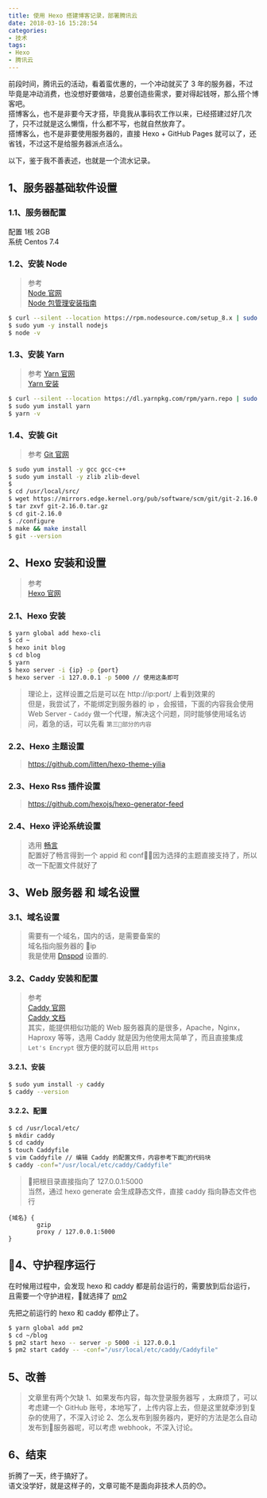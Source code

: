 ```yaml
---
title: 使用 Hexo 搭建博客记录，部署腾讯云
date: 2018-03-16 15:28:54
categories:
- 技术
tags:
- Hexo
- 腾讯云
---
```


前段时间，腾讯云的活动，看着蛮优惠的，一个冲动就买了 3 年的服务器，不过毕竟是冲动消费，也没想好要做啥，总要创造些需求，要对得起钱呀，那么搭个博客吧。   
搭博客么，也不是非要今天才搭，毕竟我从事码农工作以来，已经搭建过好几次了，只不过就是这么懒惰，什么都不写，也就自然放弃了。  
搭博客么，也不是非要使用服务器的，直接 Hexo + GitHub Pages 就可以了，还省钱，不过这不是给服务器派点活么。  


以下，鉴于我不善表述，也就是一个流水记录。

## 1、服务器基础软件设置  

### 1.1、服务器配置  
配置 1核 2GB   
系统 Centos 7.4  

<!-- more --> 

### 1.2、安装 Node

> 参考   
> [Node 官网](https://nodejs.org/)  
> [Node 包管理安装指南](https://nodejs.org/en/download/package-manager/)

```bash
$ curl --silent --location https://rpm.nodesource.com/setup_8.x | sudo bash - 
$ sudo yum -y install nodejs
$ node -v
```

### 1.3、安装 Yarn
> 参考 
> [Yarn 官网](https://yarnpkg.com/zh-Hans/)  
> [Yarn 安装](https://yarnpkg.com/zh-Hans/docs/install)  

```bash
$ curl --silent --location https://dl.yarnpkg.com/rpm/yarn.repo | sudo tee /etc/yum.repos.d/yarn.repo
$ sudo yum install yarn
$ yarn -v 
```

### 1.4、安装 Git 
> 参考
> [Git 官网](https://git-scm.com/)

```bash
$ sudo yum install -y gcc gcc-c++
$ sudo yum install -y zlib zlib-devel  
$ 
$ cd /usr/local/src/
$ wget https://mirrors.edge.kernel.org/pub/software/scm/git/git-2.16.0.tar.gz 
$ tar zxvf git-2.16.0.tar.gz
$ cd git-2.16.0
$ ./configure
$ make && make install
$ git --version 
```

## 2、Hexo 安装和设置

> 参考  
> [Hexo 官网](https://hexo.io/zh-cn/) 

### 2.1、Hexo 安装

```bash
$ yarn global add hexo-cli 
$ cd ~
$ hexo init blog
$ cd blog
$ yarn
$ hexo server -i {ip} -p {port} 
$ hexo server -i 127.0.0.1 -p 5000 // 使用这条即可
```

> 理论上，这样设置之后是可以在 http://ip:port/ 上看到效果的   
> 但是，我尝试了，不能绑定到服务器的 ip ，会报错，下面的内容我会使用 Web Server - `Caddy` 做一个代理，解决这个问题，同时能够使用域名访问，着急的话，可以先看 `第三部分的内容` 

### 2.2、Hexo 主题设置
> https://github.com/litten/hexo-theme-yilia 

### 2.3、Hexo Rss 插件设置
> https://github.com/hexojs/hexo-generator-feed  

### 2.4、Hexo 评论系统设置
> 选用 [畅言](https://changyan.kuaizhan.com/)  
> 配置好了畅言得到一个 appid 和 conf，因为选择的主题直接支持了，所以改一下配置文件就好了


## 3、Web 服务器 和 域名设置

### 3.1、域名设置

> 需要有一个域名，国内的话，是需要备案的  
> 域名指向服务器的 ip  
> 我是使用 [Dnspod](https://www.dnspod.cn/) 设置的.  

### 3.2、Caddy 安装和配置

> 参考  
> [Caddy 官网](https://caddyserver.com/)  
> [Caddy 文档](https://caddyserver.com/docs)  
> 其实，能提供相似功能的 Web 服务器真的是很多，Apache，Nginx，Haproxy 等等，选用 Caddy 就是因为他使用太简单了，而且直接集成 `Let's Encrypt` 很方便的就可以启用 `Https`

#### 3.2.1、安装
```bash
$ sudo yum install -y caddy  
$ caddy --version
```
#### 3.2.2、配置
```bash
$ cd /usr/local/etc/
$ mkdir caddy
$ cd caddy
$ touch Caddyfile
$ vim Caddyfile // 编辑 Caddy 的配置文件，内容参考下面的代码块
$ caddy -conf="/usr/local/etc/caddy/Caddyfile"
```

> 把根目录直接指向了 127.0.0.1:5000  
> 当然，通过 hexo generate 会生成静态文件，直接 caddy 指向静态文件也行  
```etc
{域名} {
        gzip
        proxy / 127.0.0.1:5000
}
```

## 4、守护程序运行

在时候用过程中，会发现 hexo 和 caddy 都是前台运行的，需要放到后台运行，且需要一个守护进程，就选择了 [pm2](https://github.com/Unitech/pm2)


先把之前运行的 hexo 和 caddy 都停止了。
```bash
$ yarn global add pm2
$ cd ~/blog
$ pm2 start hexo -- server -p 5000 -i 127.0.0.1 
$ pm2 start caddy -- -conf="/usr/local/etc/caddy/Caddyfile" 
```

## 5、改善

> 文章里有两个欠缺
> 1、如果发布内容，每次登录服务器写 ，太麻烦了，可以考虑建一个 GitHub 账号，本地写了，上传内容上去，但是这里就牵涉到复杂的使用了，不深入讨论
> 2、怎么发布到服务器内，更好的方法是怎么自动发布到服务器呢，可以考虑 webhook，不深入讨论。


## 6、结束

折腾了一天，终于搞好了。  
语文没学好，就是这样子的，文章可能不是面向非技术人员的😯。

